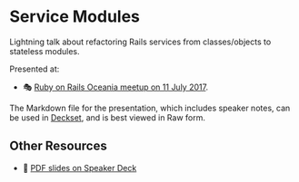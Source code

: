 # Service Modules

Lightning talk about refactoring Rails services from classes/objects to
stateless modules.

Presented at:

- :performing_arts: [Ruby on Rails Oceania meetup on 11 July 2017][roro].

The Markdown file for the presentation, which includes speaker notes, can
be used in [Deckset][], and is best viewed in Raw
form.

## Other Resources

- :card_index: [PDF slides on Speaker Deck][speakerdeck]

[Deckset]: https://www.decksetapp.com/
[roro]: https://www.meetup.com/Ruby-On-Rails-Oceania-Sydney/events/237283326/
[speakerdeck]: https://speakerdeck.com/paulfioravanti/service-modules
